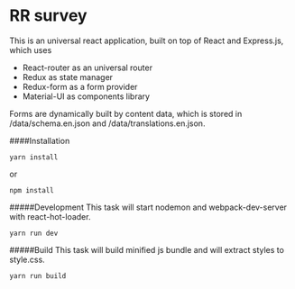 # RR survey
This is an universal react application, built on top of React and Express.js, which uses
* React-router as an universal router
* Redux as state manager
* Redux-form as a form provider
* Material-UI as components library

Forms are dynamically built by content data, which is stored in /data/schema.en.json and /data/translations.en.json.

####Installation

```
yarn install
```

or 

```
npm install
```

#####Development
This task will start nodemon and webpack-dev-server with react-hot-loader.
```
yarn run dev
```

#####Build
This task will build minified js bundle and will extract styles to style.css.
```
yarn run build
```